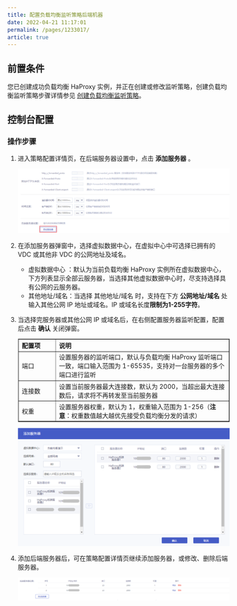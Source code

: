 ```yaml
---
title: 配置负载均衡监听策略后端机器    
date: 2022-04-21 11:17:01
permalink: /pages/1233017/
article: true
---
```



## 前置条件

您已创建成功负载均衡 HaProxy 实例，并正在创建或修改监听策略，创建负载均衡监听策略步骤详情参见 [创建负载均衡监听策略](../../04.操作指南/01.负载均衡监听策略/00.创建负载均衡监听策略.md)。

## 控制台配置

### 操作步骤

1. 进入策略配置详情页，在后端服务器设置中，点击 **添加服务器** 。

   ![后端服务器设置](../../pic/new-realserver1.png)

2. 在添加服务器弹窗中，选择虚拟数据中心，在虚拟中心中可选择已拥有的 VDC 或其他非 VDC 的公网地址及域名。

   + 虚拟数据中心 ：默认为当前负载均衡 HaProxy 实例所在虚拟数据中心，下方列表显示全部云服务器，当选择其他虚拟数据中心时，尽支持选择具有公网的云服务器。
   + 其他地址/域名：当选择 其他地址/域名 时，支持在下方 **公网地址/域名** 处输入其他公网 IP 地址或域名。IP 或域名长度**限制为1-255字符**。

3. 当选择完服务器或其他公网 IP 或域名后，在右侧配置服务器监听配置，配置后点击 **确认** 关闭弹窗。

   <table width="95%" border="1" cellpadding="2" cellspacing="1">
   	<thead>
           <tr>
               <th align="left" width="15%">配置项</th>
               <th align="left" width="70%">说明</th>
           </tr>
   	</thead>
       <tbody>
           <tr>
               <td>端口</td>
               <td>设置服务器的监听端口，默认与负载均衡 HaProxy 监听端口一致，端口输入范围为 1-65535，支持对一台服务器的多个端口进行监听</td>
           </tr>
           <tr>
               <td>连接数</td>
               <td>设置当前服务器最大连接数，默认为 2000，当超出最大连接数后，请求将不再转发至当前服务器</td>
           </tr>
           <tr>
               <td>权重</td>
               <td>设置服务器权重，默认为 1，权重输入范围为 1-256（<b>注意</b>：权重数值越大越优先接受负载均衡分发的请求）</td>
           </tr>
   	</tbody>
   </table>

   ![添加服务器](../../pic/new-realserver2.png)

4. 添加后端服务器后，可在策略配置详情页继续添加服务器，或修改、删除后端服务器。

   ![编辑删除机器](../../pic/new-realserver3.png)
